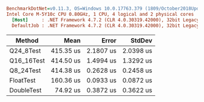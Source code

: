 ``` ini

BenchmarkDotNet=v0.11.3, OS=Windows 10.0.17763.379 (1809/October2018Update/Redstone5)
Intel Core M-5Y10c CPU 0.80GHz, 1 CPU, 4 logical and 2 physical cores
  [Host]     : .NET Framework 4.7.2 (CLR 4.0.30319.42000), 32bit LegacyJIT-v4.7.3362.0
  DefaultJob : .NET Framework 4.7.2 (CLR 4.0.30319.42000), 32bit LegacyJIT-v4.7.3362.0


```
|     Method |      Mean |     Error |    StdDev |
|----------- |----------:|----------:|----------:|
|  Q24_8Test | 415.35 us | 2.1807 us | 2.0398 us |
| Q16_16Test | 414.50 us | 1.4994 us | 1.3292 us |
|  Q8_24Test | 414.38 us | 0.2628 us | 0.2458 us |
|  FloatTest | 160.36 us | 0.0933 us | 0.0872 us |
| DoubleTest |  74.92 us | 0.3872 us | 0.3622 us |
